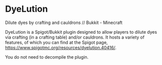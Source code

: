# DyeLution
Dilute dyes by crafting and cauldrons // Bukkit - Minecraft

DyeLution is a Spigot/Bukkit plugin designed to allow players to dilute dyes via crafting (in a crafting table) and/or cauldrons.
It hosts a variety of features, of which you can find at the Spigot page, https://www.spigotmc.org/resources/dyelution.40416/.

You do not need to decompile the plugin.
